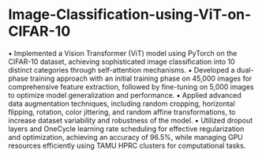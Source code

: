 # Image-Classification-using-ViT-on-CIFAR-10


▪ Implemented a Vision Transformer (ViT) model using PyTorch on the CIFAR-10 dataset, achieving sophisticated image classification into 10 distinct categories through self-attention mechanisms.
▪ Developed a dual-phase training approach with an initial training phase on 45,000 images for comprehensive feature extraction, followed by fine-tuning on 5,000 images to optimize model generalization and performance.
▪ Applied advanced data augmentation techniques, including random cropping, horizontal flipping, rotation, color jittering, and random affine transformations, to increase dataset variability and robustness of the model.
▪ Utilized dropout layers and OneCycle learning rate scheduling for effective regularization and optimization, achieving an accuracy of 96.5%, while managing GPU resources efficiently using TAMU HPRC clusters for computational tasks.
